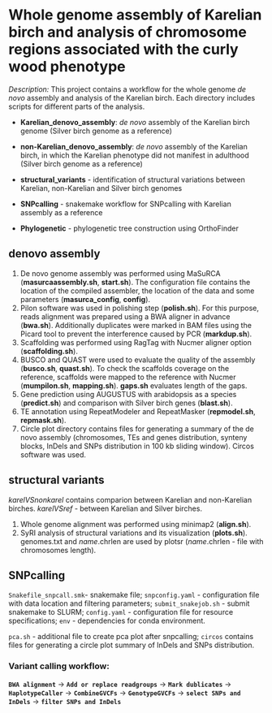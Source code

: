 # Whole genome assembly of Karelian birch and analysis of chromosome regions associated with the curly wood phenotype
*Description:*
This project contains a workflow for the whole genome *de novo* assembly and analysis of the Karelian birch. Each directory includes scripts for different parts of the analysis.

* **Karelian_denovo_assembly**: *de novo* assembly of the Karelian birch genome (Silver birch genome as a reference)

* **non-Karelian_denovo_assembly**: *de novo* assembly of the Karelian birch, in which the Karelian phenotype did not manifest in adulthood (Silver birch genome as a reference)

* **structural_variants** - identification of structural variations between Karelian, non-Karelian and Silver birch genomes

* **SNPcalling** - snakemake workflow for SNPcalling with Karelian assembly as a reference
  
* **Phylogenetic** - phylogenetic tree construction using OrthoFinder

## denovo assembly
1. De novo genome assembly was performed using MaSuRCA (**masurcaassembly.sh**, **start.sh**). The configuration file contains the location of the compiled assembler, the location of the data and some parameters (**masurca_config**, **config**).
2. Pilon software was used in polishing step (**polish.sh**). For this purpose, reads alignment was prepared using a BWA aligner in advance (**bwa.sh**). Additionally duplicates were marked in BAM files using the Picard tool to prevent the interference caused by PCR (**markdup.sh**).
3. Scaffolding was performed using RagTag with Nucmer aligner option (**scaffolding.sh**).
4. BUSCO and QUAST were used to evaluate the quality of the assembly (**busco.sh**, **quast.sh**). To check the scaffolds coverage on the reference, scaffolds were mapped to the reference with Nucmer (**mumpilon.sh**, **mapping.sh**). **gaps.sh** evaluates length of the gaps.
5. Gene prediction using AUGUSTUS with arabidopsis as a species (**predict.sh**) and comparison with Silver birch genes (**blast.sh**).
6. TE annotation using RepeatModeler and RepeatMasker (**repmodel.sh**, **repmask.sh**).
7. Circle plot directory contains files for generating a summary of the de novo assembly (chromosomes, TEs and genes distribution, synteny blocks, InDels and SNPs distribution in 100 kb sliding window). Circos software was used.

## structural variants
*karelVSnonkarel* contains comparion between Karelian and non-Karelian birches. *karelVSref* - between Karelian and Silver birches.
1. Whole genome alignment was performed using minimap2 (**align.sh**).
2. SyRI analysis of structural variations and its visualization (**plots.sh**). genomes.txt and *name*.chrlen are used by plotsr (*name*.chrlen - file with chromosomes length).

## SNPcalling
`Snakefile_snpcall.smk`- snakemake file; `snpconfig.yaml` - configuration file with data location and filtering parameters; `submit_snakejob.sh` - submit snakemake to SLURM; `config.yaml` - configuration file for resource specifications; `env` - dependencies for conda environment.

`pca.sh` - additional file to create pca plot after snpcalling; `circos` contains files for generating a circle plot summary of InDels and SNPs distribution.

### Variant calling workflow:
**`BWA alignment`** -> **`Add or replace readgroups`** -> **`Mark dublicates`** -> **`HaplotypeCaller`** -> **`CombineGVCFs`** -> **`GenotypeGVCFs`** -> **`select SNPs and InDels`** -> **`filter SNPs and InDels`**

